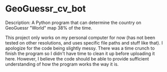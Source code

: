 # GeoGuessr_cv_bot
Description: A Python program that can determine the country on GeoGuessr "World" map 38% of the time.

This project only works on my personal computer for now (has not been tested on other resolutions, and uses specific file paths and stuff like that). 
I apologize for the code being slightly messy. There was a time crunch to finish the program so I didn't have time to clean it up before uploading it here. However, I believe the code should be able to provide sufficient understanding of how the program works the way it is. 
